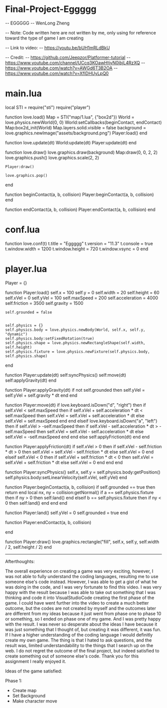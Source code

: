 # Final-Project-Eggggg
-- EGGGGG
-- WenLong Zheng

-- Note: Code written here are not written by me, only using for reference toward the type of game I am creating

-- Link to video:
-- https://youtu.be/bUH1mRLdBkU


-- Credit:
-- https://github.com/Jeepzor/Platformer-tutorial
-- https://www.youtube.com/channel/UCcq3KOawHtjyN0ibjL4RzXQ
-- https://www.youtube.com/watch?v=AWGd6T3B2OA
-- https://www.youtube.com/watch?v=XfIDHUyLpQ0




# main.lua

local STI = require("sti")
require("player")

function love.load()
    Map = STI("map/1.lua", {"box2d"})
    World = love.physics.newWorld(0, 0)
    World:setCallbacks(beginContact, endContact)
    Map:box2d_init(World)
    Map.layers.solid.visible = false
    background = love.graphics.newImage("assets/background.png")
    Player:load()
end

function love.update(dt)
    World:update(dt)
    Player:update(dt)
end

function love.draw()
    love.graphics.draw(background)
    Map:draw(0, 0, 2, 2)
    love.graphics.push()
    love.graphics.scale(2, 2)

    Player:draw()

    love.graphics.pop()
end

function beginContact(a, b, collision)
    Player:beginContact(a, b, collision)
end

function endContact(a, b, collision)
    Player:endContact(a, b, collision)
end

# conf.lua

function love.conf(t)
    t.title = "Eggggg"
    t.version = "11.3"
    t.console = true
    t.window.width = 1200
    t.window.height = 720
    t.window.vsync = 0
end

# player.lua

Player = {}

function Player:load()
    self.x = 100
    self.y = 0
    self.width = 20
    self.height = 60
    self.xVel = 0
    self.yVel = 100
    self.maxSpeed = 200
    self.acceleration = 4000
    self.friction = 3500
    self.gravity = 1500

    self.grounded = false


    self.physics = {}
    self.physics.body = love.physics.newBody(World, self.x, self.y, "dynamic")
    self.physics.body:setFixedRotation(true)
    self.physics.shape = love.physics.newRectangleShape(self.width, self.height)
    self.physics.fixture = love.physics.newFixture(self.physics.body, self.physics.shape)
end

function Player:update(dt)
    self:syncPhysics()
    self:move(dt)
    self:applyGravity(dt)
end

function Player:applyGravity(dt)
    if not self.grounded then 
    self.yVel = self.yVel + self.gravity * dt
    end
end

function Player:move(dt)
    if love.keyboard.isDown("d", "right") then
        if self.xVel < self.maxSpeed then
            if self.xVel + self.acceleration * dt < self.maxSpeed then
                self.xVel = self.xVel + self.acceleration * dt
            else
                self.xVel = self.maxSpeed
            end
        end
    elseif love.keyboard.isDown("a", "left") then
        if self.xVel > -self.maxSpeed then
            if self.xVel - self.acceleration * dt > -self.maxSpeed then
                self.xVel = self.xVel - self.acceleration * dt
            else
                self.xVel = -self.maxSpeed
            end
        end
    else
        self:applyFriction(dt)
    end
end

function Player:applyFriction(dt)
    if self.xVel > 0 then
        if self.xVel - self.friction * dt > 0 then
            self.xVel = self.xVel - self.friction * dt
        else
            self.xVel = 0
        end
    elseif self.xVel < 0 then
        if self.xVel + self.friction * dt < 0 then
            self.xVel = self.xVel + self.friction * dt
        else
            self.xVel = 0
        end
    end
end

function Player:syncPhysics()
    self.x, self.y = self.physics.body:getPosition()
    self.physics.body:setLinearVelocity(self.xVel, self.yVel)
end

function Player:beginContact(a, b, collision)
    if self.grounded == true then return end
    local nx, ny = collision:getNormal()
    if a == self.physics.fixture then
        if ny > 0 then
            self:land()
        end
    elseif b == self.physics.fixture then
        if ny < 0 then
            self:land()
        end
    end
end

function Player:land()
    self.yVel = 0
    self.grounded = true
end


function Player:endContact(a, b, collision)

end


function Player:draw()
    love.graphics.rectangle("fill", self.x, self.y, self.width / 2, self.height / 2)
end


--------------------------------------------------------------------------------------------------------

Afterthoughts: 

The overall experience on creating a game was very exciting, however, I was not able to fully understand the coding languages, resulting me to use someone else's code instead. However, I was able to get a gist of what he was doing in the code, and I was very fortunate to find this video. I was very happy with the result because I was able to take out something that I was thinking and code it into VisualStudioCode creating the first phase of the game. I could have went further into the video to create a much better outcome, but the codes are not created by myself and the outcomes later are different from my ideas because it just went from phase one to phase 10 or something, so I ended on phase one of my game. And I was pretty happy with the result. I was never so desperate about the ideas I have because it was just something that I thought of, but creating it was different, it was fun. If I have a higher understanding of the coding language I would definitly create my own game. The thing is that I hated to ask questions, and the result was, limited understandability to the things that I search up on the web. I do not regret the outcome of the final project, but indeed satisfied to create something out of someone else's code. Thank you for this assignment I really enjoyed it.

Ideas of the game satisfied:

Phase 1:
- Create map
- Set Background
- Make character move
